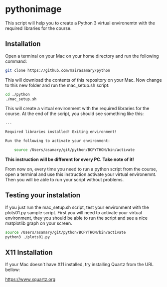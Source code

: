 # pythonimage

This script will help you to create a Python 3 virtual environemtn with the required
libraries for the course.

## Installation

Open a terminal on your Mac on your home directory and run the following command:

```bash
git clone https://github.com/mairasamary/python
```

This will download the contents of this repository on your Mac. Now change to this new folder and run the mac_setup.sh script:

```bash
cd ./python
./mac_setup.sh
```

This will create a virtual environment with the required libraries for the course. At the end of the script, you should see something like this:

```bash
...

Required libraries installed! Exiting environment!

Run the following to activate your environment:

	source /Users/asamary/git/python/BCPYTHON/bin/activate
```

**This instruction will be different for every PC. Take note of it!**

From now on, every time you need to run a python script from the course, open a terminal and use this instruction activate your virtual environemnt. Then you will be able to run your script without problems.

## Testing your instalation

If you just run the mac_setup.sh script, test your environment with the plots01.py sample script. First you will need to activate your virtual environment, they you should be able to run the script and see a nice matplotlib graph on your screen.

```bash
source /Users/asamary/git/python/BCPYTHON/bin/activate
python3 ./plots01.py
```

## X11 Installation

If your Mac doesn't have X11 installed, try installing Quartz from the URL bellow:

https://www.xquartz.org